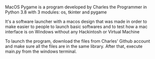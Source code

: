 MacOS Pygame is a program developed by Charles the Programmer in Python 3.8 with 3 modules: os, tkinter and pygame

It's a software launcher with a macos design that was made in order to make easier to people to launch basic softwares and to test how a mac interface is on Windows without any Hackintosh or Virtual Machine

To launch the program, download the files from Charles' Github account and make sure all the files are in the same library. After that, execute main.py from the windows terminal.
